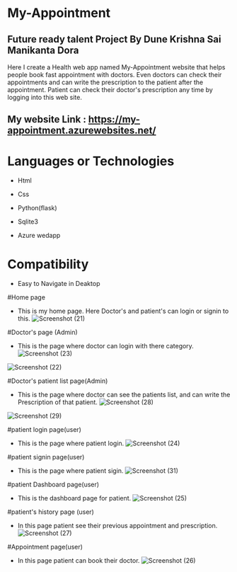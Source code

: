
# My-Appointment

## Future ready talent Project By Dune Krishna Sai Manikanta Dora 
Here I create a Health web app named My-Appointment website that helps people book fast appointment with doctors.
Even doctors can check their appointments and can write the prescription to the patient after the appointment.
Patient can check their doctor's prescription any time by logging into this web site.

## My website Link : https://my-appointment.azurewebsites.net/

# Languages or Technologies

-  Html

-  Css

-  Python(flask)

-  Sqlite3

-  Azure wedapp

# Compatibility

 -  Easy to Navigate in Deaktop

#Home page
-  This is my home page. Here Doctor's and patient's can login or signin to this.
![Screenshot (21)](https://user-images.githubusercontent.com/94080969/199436524-c1fdf4d6-0534-4db3-9645-00beb8cdec57.png)

#Doctor's page (Admin)
-  This is the page where doctor can login with there category.
![Screenshot (23)](https://user-images.githubusercontent.com/94080969/199443194-83a83112-a8f7-4ada-b7d5-04d86013d7ab.png)

![Screenshot (22)](https://user-images.githubusercontent.com/94080969/199437953-f29ed770-582f-49e9-a4b0-67144c6a2f61.png)

#Doctor's patient list page(Admin)
-  This is the page where doctor can see the patients list, and can write the Prescription of that patient.
![Screenshot (28)](https://user-images.githubusercontent.com/94080969/199441686-93bf986e-e393-42f9-97b1-17c7c384422f.png)

![Screenshot (29)](https://user-images.githubusercontent.com/94080969/199442029-9ef131c7-fc1f-4404-8a14-57c60ea959d1.png)

#patient login page(user)
-  This is the page where patient login.
![Screenshot (24)](https://user-images.githubusercontent.com/94080969/199443510-046b31be-5ff9-481e-9df7-c86d4846ff6a.png)

#patient signin page(user)
-  This is the page where patient sigin.
![Screenshot (31)](https://user-images.githubusercontent.com/94080969/199451580-df0c1f4b-0c40-4d97-b331-5cebed6d5cad.png)

#patient Dashboard page(user)
-  This is the dashboard page for patient.
![Screenshot (25)](https://user-images.githubusercontent.com/94080969/199453456-47874543-95c7-4e6c-aa04-a4fa559e2bcd.png)

#patient's history page (user)
-  In this page patient see their previous appointment and prescription.
![Screenshot (27)](https://user-images.githubusercontent.com/94080969/199454755-53f5650f-fa07-475c-b1e1-eb3d38769694.png)

#Appointment page(user)
-  In this page patient can book their doctor.
![Screenshot (26)](https://user-images.githubusercontent.com/94080969/199455461-1df6ed13-7894-46ae-b1aa-5b60629bdd32.png)
